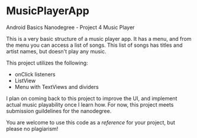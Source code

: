 # MusicPlayerApp
Android Basics Nanodegree - Project 4 Music Player

This is a very basic structure of a music player app. It has a menu, and from the menu you can access a list of songs. This list of songs has titles and artist names, but doesn't play any music.

This project utilizes the following:
- onClick listeners
- ListView
- Menu with TextViews and dividers

I plan on coming back to this project to improve the UI, and implement actual music playability once I learn how. For now, this project meets submission guildelines for the nanodegree.

You are welcome to use this code as a *reference* for your project, but please no plagiarism!

